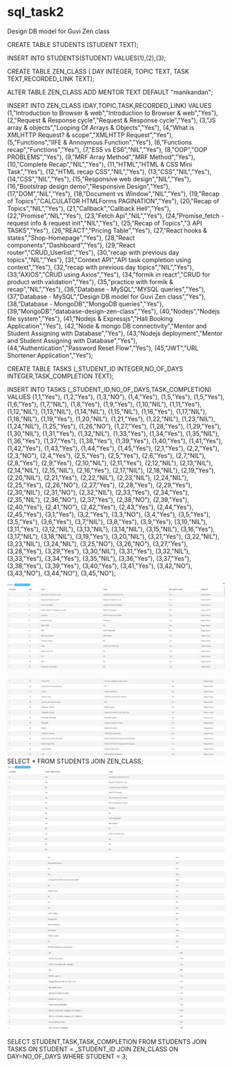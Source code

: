 # sql_task2

Design DB model for Guvi Zen class

CREATE TABLE STUDENTS
(STUDENT TEXT);

INSERT INTO
STUDENTS(STUDENT)
VALUES(1),(2),(3);

CREATE TABLE ZEN_CLASS
( DAY INTEGER, TOPIC TEXT, TASK TEXT,RECORDED_LINK TEXT);

ALTER TABLE ZEN_CLASS 
ADD MENTOR TEXT 
DEFAULT "manikandan";

INSERT INTO 
ZEN_CLASS (DAY,TOPIC,TASK,RECORDED_LINK)
VALUES
(1,"Introduction to Browser & web","Introduction to Browser & web","Yes"),
(2,"Request & Response cycle","Request & Response cycle","Yes"), 
(3,"JS array & objects","Looping Of Arrays & Objects","Yes"), 
(4,"What is XMLHTTP Request? & scope","XMLHTTP Request","Yes"), 
(5,"Functions","IIFE & Annoymous Function","Yes"), 
(6,"Functions recap","Functions","Yes"), 
(7,"ES5 vs ES6","NIL","Yes"), 
(8,"OOP","OOP PROBLEMS","Yes"), 
(9,"MRF Array Method","MRF Method","Yes"), 
(10,"Complete Recap","NIL","Yes"), 
(11,"HTML","HTML & CSS Mini Task","Yes"), 
(12,"HTML recap CSS","NIL","Yes"), 
(13,"CSS","NIL","Yes"), 
(14,"CSS","NIL","Yes"), 
(15,"Responsive web design","NIL","Yes"), 
(16,"Bootstrap design demo","Responsive Design","Yes"), 
(17,"DOM","NIL","Yes"), 
(18,"Document vs Window","NIL","Yes"), 
(19,"Recap of Topics","CALCULATOR HTMLForms PAGINATION","Yes"), 
(20,"Recap of Topics","NIL","Yes"), 
(21,"Callback","Callback Hell","Yes"), 
(22,"Promise","NIL","Yes"), 
(23,"Fetch Api","NIL","Yes"), 
(24,"Promise_fetch - request info & request init","NIL","Yes"), 
(25,"Recap of Topics","3 API TASKS","Yes"), 
(26,"REACT","Pricing Table","Yes"), 
(27,"React hooks & states","Shop-Homepage","Yes"), 
(28,"React components","Dashboard","Yes"), 
(29,"React router","CRUD_Userlist","Yes"), 
(30,"recap with previous day topics","NIL","Yes"), 
(31,"Context API","API task completion using context","Yes"), 
(32,"recap with previous day topics","NIL","Yes"), 
(33,"AXIOS","CRUD using Axios","Yes"), 
(34,"formik in react","CRUD for product with validation","Yes"), 
(35,"practice with formik & recap","NIL","Yes"), 
(36,"Database - MySQL","MYSQL queries","Yes"), 
(37,"Database - MySQL","Design DB model for Guvi Zen class","Yes"), 
(38,"Database - MongoDB","MongoDB queries","Yes"), 
(39,"MongoDB","database-design-zen-class","Yes"), 
(40,"Nodejs","Nodejs file system","Yes"), 
(41,"Nodejs & Expressjs","Hall Booking Application","Yes"), 
(42,"Node & mongo DB connectivity","Mentor and Student Assigning with Database","Yes"), 
(43,"Nodejs deployment","Mentor and Student Assigning with Database","Yes"), (44,"Authentication","Password Reset Flow","Yes"), 
(45,"JWT","URL Shortener Application","Yes");

CREATE TABLE TASKS
(_STUDENT_ID INTEGER,NO_OF_DAYS INTEGER,TASK_COMPLETION TEXT);

INSERT INTO TASKS
(_STUDENT_ID,NO_OF_DAYS,TASK_COMPLETION)
VALUES
(1,1,"Yes"),
(1,2,"Yes"),
(1,3,"NO"),
(1,4,"Yes"),
(1,5,"Yes"),
(1,5,"Yes"),
(1,6,"Yes"),
(1,7,"NIL"),
(1,8,"Yes"),
(1,9,"Yes"),
(1,10,"NIL"),
(1,11,"Yes"),
(1,12,"NIL"),
(1,13,"NIL"),
(1,14,"NIL"),
(1,15,"NIL"),
(1,16,"Yes"),
(1,17,"NIL"),
(1,18,"NIL"),
(1,19,"Yes"),
(1,20,"NIL"),
(1,21,"Yes"),
(1,22,"NIL"),
(1,23,"NIL"),
(1,24,"NIL"),
(1,25,"Yes"),
(1,26,"NO"),
(1,27,"Yes"),
(1,28,"Yes"),
(1,29,"Yes"),
(1,30,"NIL"),
(1,31,"Yes"),
(1,32,"NIL"),
(1,33,"Yes"),
(1,34,"Yes"),
(1,35,"NIL"),
(1,36,"Yes"),
(1,37,"Yes"),
(1,38,"Yes"),
(1,39,"Yes"),
(1,40,"Yes"),
(1,41,"Yes"),
(1,42,"Yes"),
(1,43,"Yes"),
(1,44,"Yes"),
(1,45,"Yes"),
(2,1,"Yes"),
(2,2,"Yes"),
(2,3,"NO"),
(2,4,"Yes"),
(2,5,"Yes"),
(2,5,"Yes"),
(2,6,"Yes"),
(2,7,"NIL"),
(2,8,"Yes"),
(2,9,"Yes"),
(2,10,"NIL"),
(2,11,"Yes"),
(2,12,"NIL"),
(2,13,"NIL"),
(2,14,"NIL"),
(2,15,"NIL"),
(2,16,"Yes"),
(2,17,"NIL"),
(2,18,"NIL"),
(2,19,"Yes"),
(2,20,"NIL"),
(2,21,"Yes"),
(2,22,"NIL"),
(2,23,"NIL"),
(2,24,"NIL"),
(2,25,"Yes"),
(2,26,"NO"),
(2,27,"Yes"),
(2,28,"Yes"),
(2,29,"Yes"),
(2,30,"NIL"),
(2,31,"NO"),
(2,32,"NIL"),
(2,33,"Yes"),
(2,34,"Yes"),
(2,35,"NIL"),
(2,36,"NO"),
(2,37,"Yes"),
(2,38,"NO"),
(2,39,"Yes"),
(2,40,"Yes"),
(2,41,"NO"),
(2,42,"Yes"),
(2,43,"Yes"),
(2,44,"Yes"),
(2,45,"Yes"),
(3,1,"Yes"),
(3,2,"Yes"),
(3,3,"NO"),
(3,4,"Yes"),
(3,5,"Yes"),
(3,5,"Yes"),
(3,6,"Yes"),
(3,7,"NIL"),
(3,8,"Yes"),
(3,9,"Yes"),
(3,10,"NIL"),
(3,11,"Yes"),
(3,12,"NIL"),
(3,13,"NIL"),
(3,14,"NIL"),
(3,15,"NIL"),
(3,16,"Yes"),
(3,17,"NIL"),
(3,18,"NIL"),
(3,19,"Yes"),
(3,20,"NIL"),
(3,21,"Yes"),
(3,22,"NIL"),
(3,23,"NIL"),
(3,24,"NIL"),
(3,25,"NO"),
(3,26,"NO"),
(3,27,"Yes"),
(3,28,"Yes"),
(3,29,"Yes"),
(3,30,"NIL"),
(3,31,"Yes"),
(3,32,"NIL"),
(3,33,"Yes"),
(3,34,"Yes"),
(3,35,"NIL"),
(3,36,"Yes"),
(3,37,"Yes"),
(3,38,"Yes"),
(3,39,"Yes"),
(3,40,"Yes"),
(3,41,"Yes"),
(3,42,"NO"),
(3,43,"NO"),
(3,44,"NO"),
(3,45,"NO");



<img src="task6img.png" alt=""/>
<img src="task7img.png" alt=""/>
<img src="task8img.png" alt=""/>
SELECT * FROM STUDENTS JOIN ZEN_CLASS;

<img src="task9img.png" alt=""/>
<img src="task10img.png" alt=""/>
<img src="task11img.png" alt=""/>

SELECT STUDENT,TASK,TASK_COMPLETION FROM STUDENTS  JOIN TASKS ON STUDENT = _STUDENT_ID JOIN ZEN_CLASS ON DAY=NO_OF_DAYS WHERE STUDENT = 3;
